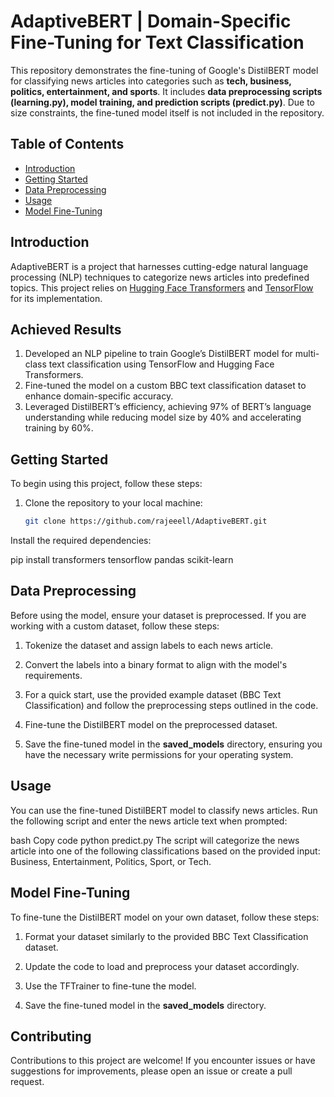 # AdaptiveBERT |  Domain-Specific Fine-Tuning for Text Classification

This repository demonstrates the fine-tuning of Google's DistilBERT model for classifying news articles into categories such as **tech, business, politics, entertainment, and sports**. It includes **data preprocessing scripts (learning.py), model training, and prediction scripts (predict.py)**. Due to size constraints, the fine-tuned model itself is not included in the repository.


## Table of Contents

- [Introduction](#introduction)
- [Getting Started](#getting-started)
- [Data Preprocessing](#data-preprocessing)
- [Usage](#usage)
- [Model Fine-Tuning](#model-fine-tuning)

## Introduction

AdaptiveBERT is a project that harnesses cutting-edge natural language processing (NLP) techniques to categorize news articles into predefined topics. This project relies on [Hugging Face Transformers](https://huggingface.co/transformers/) and [TensorFlow](https://www.tensorflow.org/) for its implementation.

## Achieved Results

1. Developed an NLP pipeline to train Google’s DistilBERT model for multi-class text classification using TensorFlow and Hugging Face Transformers.  
2. Fine-tuned the model on a custom BBC text classification dataset to enhance domain-specific accuracy.  
3. Leveraged DistilBERT’s efficiency, achieving 97% of BERT’s language understanding while reducing model size by 40% and accelerating training by 60%.


## Getting Started

To begin using this project, follow these steps:

1. Clone the repository to your local machine:

   ```bash
   git clone https://github.com/rajeeell/AdaptiveBERT.git
Install the required dependencies:

pip install transformers tensorflow pandas scikit-learn

## Data Preprocessing
Before using the model, ensure your dataset is preprocessed. If you are working with a custom dataset, follow these steps:  

1. Tokenize the dataset and assign labels to each news article.
     
2. Convert the labels into a binary format to align with the model's requirements.
   
3. For a quick start, use the provided example dataset (BBC Text Classification) and follow the preprocessing steps outlined in the code.
   
4. Fine-tune the DistilBERT model on the preprocessed dataset.
   
5. Save the fine-tuned model in the **saved_models** directory, ensuring you have the necessary write permissions for your operating system.

   
## Usage
You can use the fine-tuned DistilBERT model to classify news articles. Run the following script and enter the news article text when prompted:

bash
Copy code
python predict.py
The script will categorize the news article into one of the following classifications based on the provided input: Business, Entertainment, Politics, Sport, or Tech.

## Model Fine-Tuning
To fine-tune the DistilBERT model on your own dataset, follow these steps:  

1. Format your dataset similarly to the provided BBC Text Classification dataset.  

2. Update the code to load and preprocess your dataset accordingly.  

3. Use the TFTrainer to fine-tune the model.  

4. Save the fine-tuned model in the **saved_models** directory.

## Contributing
Contributions to this project are welcome! If you encounter issues or have suggestions for improvements, please open an issue or create a pull request.

